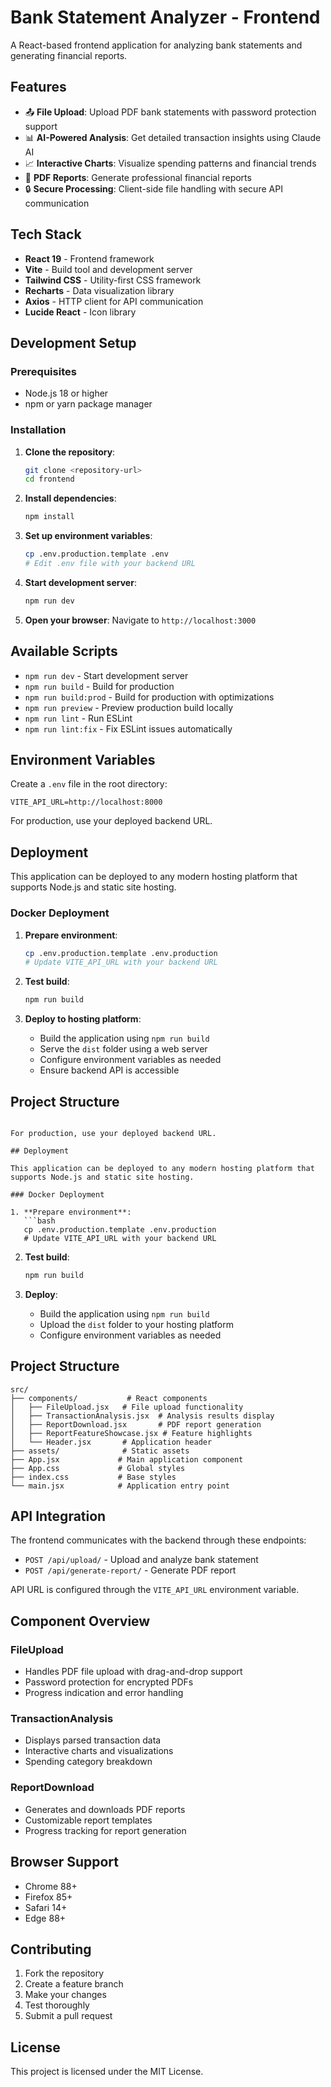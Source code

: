 # Bank Statement Analyzer - Frontend

A React-based frontend application for analyzing bank statements and generating financial reports.

## Features

- 📤 **File Upload**: Upload PDF bank statements with password protection support
- 📊 **AI-Powered Analysis**: Get detailed transaction insights using Claude AI
- 📈 **Interactive Charts**: Visualize spending patterns and financial trends
- 📄 **PDF Reports**: Generate professional financial reports
- 🔒 **Secure Processing**: Client-side file handling with secure API communication

## Tech Stack

- **React 19** - Frontend framework
- **Vite** - Build tool and development server
- **Tailwind CSS** - Utility-first CSS framework
- **Recharts** - Data visualization library
- **Axios** - HTTP client for API communication
- **Lucide React** - Icon library

## Development Setup

### Prerequisites

- Node.js 18 or higher
- npm or yarn package manager

### Installation

1. **Clone the repository**:
   ```bash
   git clone <repository-url>
   cd frontend
   ```

2. **Install dependencies**:
   ```bash
   npm install
   ```

3. **Set up environment variables**:
   ```bash
   cp .env.production.template .env
   # Edit .env file with your backend URL
   ```

4. **Start development server**:
   ```bash
   npm run dev
   ```

5. **Open your browser**:
   Navigate to `http://localhost:3000`

## Available Scripts

- `npm run dev` - Start development server
- `npm run build` - Build for production
- `npm run build:prod` - Build for production with optimizations
- `npm run preview` - Preview production build locally
- `npm run lint` - Run ESLint
- `npm run lint:fix` - Fix ESLint issues automatically

## Environment Variables

Create a `.env` file in the root directory:

```env
VITE_API_URL=http://localhost:8000
```

For production, use your deployed backend URL.

## Deployment

This application can be deployed to any modern hosting platform that supports Node.js and static site hosting.

### Docker Deployment

1. **Prepare environment**:
   ```bash
   cp .env.production.template .env.production
   # Update VITE_API_URL with your backend URL
   ```

2. **Test build**:
   ```bash
   npm run build
   ```

3. **Deploy to hosting platform**:
   - Build the application using `npm run build`
   - Serve the `dist` folder using a web server
   - Configure environment variables as needed
   - Ensure backend API is accessible

## Project Structure
```

For production, use your deployed backend URL.

## Deployment

This application can be deployed to any modern hosting platform that supports Node.js and static site hosting.

### Docker Deployment

1. **Prepare environment**:
   ```bash
   cp .env.production.template .env.production
   # Update VITE_API_URL with your backend URL
   ```

2. **Test build**:
   ```bash
   npm run build
   ```

3. **Deploy**:
   - Build the application using `npm run build`
   - Upload the `dist` folder to your hosting platform
   - Configure environment variables as needed

## Project Structure

```
src/
├── components/           # React components
│   ├── FileUpload.jsx   # File upload functionality
│   ├── TransactionAnalysis.jsx  # Analysis results display
│   ├── ReportDownload.jsx       # PDF report generation
│   ├── ReportFeatureShowcase.jsx # Feature highlights
│   └── Header.jsx       # Application header
├── assets/              # Static assets
├── App.jsx             # Main application component
├── App.css             # Global styles
├── index.css           # Base styles
└── main.jsx            # Application entry point
```

## API Integration

The frontend communicates with the backend through these endpoints:

- `POST /api/upload/` - Upload and analyze bank statement
- `POST /api/generate-report/` - Generate PDF report

API URL is configured through the `VITE_API_URL` environment variable.

## Component Overview

### FileUpload
- Handles PDF file upload with drag-and-drop support
- Password protection for encrypted PDFs
- Progress indication and error handling

### TransactionAnalysis
- Displays parsed transaction data
- Interactive charts and visualizations
- Spending category breakdown

### ReportDownload
- Generates and downloads PDF reports
- Customizable report templates
- Progress tracking for report generation

## Browser Support

- Chrome 88+
- Firefox 85+
- Safari 14+
- Edge 88+

## Contributing

1. Fork the repository
2. Create a feature branch
3. Make your changes
4. Test thoroughly
5. Submit a pull request

## License

This project is licensed under the MIT License.

